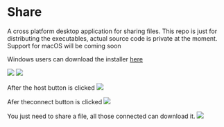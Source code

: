 # Share

A cross platform desktop application for sharing files.
This repo is just for distributing the executables, actual source code is private at the moment. Support for macOS will be coming soon

Windows users can download the installer [here](https://github.com/king-alpha/share-dist/releases/download/v1.0.1/share-Setup-1.0.1.exe)

<img src="https://i.imgur.com/FnETFbC.png"/>

<img src="https://i.imgur.com/SdCSIiD.png"/>

After the host button is clicked
<img src="https://i.imgur.com/Ak91sB0.png"/>

Afer theconnect button is clicked
<img src="https://i.imgur.com/UXtZm27.png"/>

You just need to share a file, all those connected can download it.
<img src="https://i.imgur.com/JvvWgCL.png"/>
